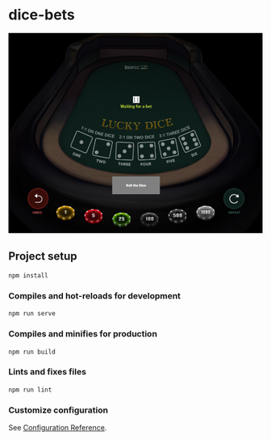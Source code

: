 # dice-bets
![alt text](https://github.com/dpaniq/Dice-Bets/blob/master/dice%20preview.png "Preview Dice Bets")


## Project setup
```
npm install
```

### Compiles and hot-reloads for development
```
npm run serve
```

### Compiles and minifies for production
```
npm run build
```

### Lints and fixes files
```
npm run lint
```

### Customize configuration
See [Configuration Reference](https://cli.vuejs.org/config/).
